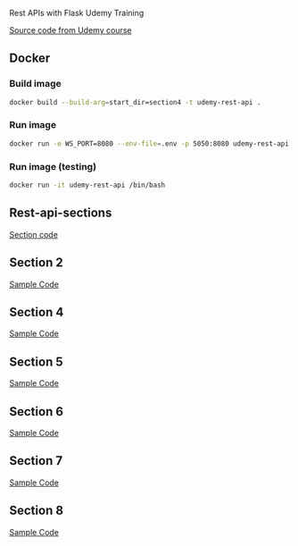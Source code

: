 Rest APIs with Flask Udemy Training

[Source code from Udemy course](https://github.com/tecladocode/python-refresher)

## Docker
### Build image
```bash
docker build --build-arg=start_dir=section4 -t udemy-rest-api .
```

### Run image
```bash
docker run -e WS_PORT=8080 --env-file=.env -p 5050:8080 udemy-rest-api
```
### Run image (testing)
```bash
docker run -it udemy-rest-api /bin/bash
```
## Rest-api-sections
[Section code](https://github.com/schoolofcode-me/rest-api-sections)

## Section 2 
[Sample Code](https://github.com/schoolofcode-me/rest-api-sections/tree/master/section2)

## Section 4
[Sample Code](https://github.com/schoolofcode-me/rest-api-sections/tree/master/section4)

## Section 5
[Sample Code](https://github.com/schoolofcode-me/rest-api-sections/tree/master/section5)

## Section 6
[Sample Code](https://github.com/schoolofcode-me/rest-api-sections/tree/master/section6)

## Section 7
[Sample Code](https://github.com/schoolofcode-me/rest-api-sections/tree/master/section7)

## Section 8
[Sample Code](https://github.com/schoolofcode-me/rest-api-sections/tree/master/section8)

